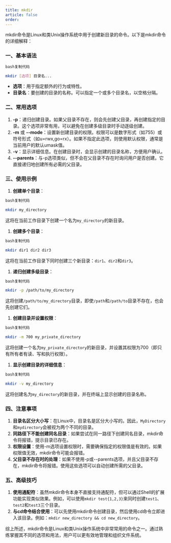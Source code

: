 ```yaml
---
title: mkdir
article: false
order: 
---
```


mkdir命令是Linux和类Unix操作系统中用于创建新目录的命令。以下是mkdir命令的详细解释：

### 一、基本语法

```bash
bash复制代码

mkdir [选项] 目录名...
```

- **选项**：用于指定额外的行为或特性。
- **目录名**：要创建的目录的名称。可以指定一个或多个目录名，以空格分隔。

### 二、常用选项

1. **-p**：递归创建目录。如果父目录不存在，则会先创建父目录，再创建指定的目录。这个选项非常有用，可以避免在创建多级目录时手动逐级创建。
2. **-m** 或 **--mode**：设置新创建目录的权限。权限可以是数字形式（如755）或符号形式（如u=rwx,go=rx）。如果不指定此选项，则使用默认权限，通常是当前用户的默认umask值。
3. **-v**：显示详细信息。在创建目录时，会显示创建的目录名称，方便用户确认。
4. **--parents**：与-p选项类似，但不会在父目录不存在时询问用户是否创建。它直接递归地创建所有必需的父目录。

### 三、使用示例

1. **创建单个目录**：

```bash
bash复制代码

mkdir my_directory
```

这将在当前工作目录下创建一个名为`my_directory`的新目录。

1. **创建多个目录**：

```bash
bash复制代码

mkdir dir1 dir2 dir3
```

这将在当前工作目录下同时创建三个新目录：`dir1`、`dir2`和`dir3`。

1. **递归创建多级目录**：

```bash
bash复制代码

mkdir -p /path/to/my_directory
```

这将创建`/path/to/my_directory`目录，即使`/path`和`/path/to`目录不存在，也会先创建它们。

1. **创建目录并设置权限**：

```bash
bash复制代码

mkdir -m 700 my_private_directory
```

这将创建一个名为`my_private_directory`的新目录，并设置其权限为700（即只有所有者有读、写和执行权限）。

1. **显示创建目录的详细信息**：

```bash
bash复制代码

mkdir -v my_directory
```

这将创建名为`my_directory`的新目录，并在终端上显示创建的目录名称。

### 四、注意事项

1. **目录名区分大小写**：在Linux中，目录名是区分大小写的。因此，`MyDirectory`和`mydirectory`会被视为两个不同的目录。
2. **同路径下不能创建同名目录**：如果尝试在同一路径下创建同名目录，mkdir命令将报错，提示目录已存在。
3. **权限设置**：使用-m选项设置权限时，需要确保指定的权限值是有效的。如果权限值无效，mkdir命令可能会报错。
4. **父目录不存在时的处理**：如果不使用-p或--parents选项，并且父目录不存在，mkdir命令将报错。使用这些选项可以自动创建所需的父目录。

### 五、高级技巧

1. **使用通配符**：虽然mkdir命令本身不直接支持通配符，但可以通过Shell的扩展功能实现类似效果。例如，可以使用`mkdir test{1,2,3}`来同时创建`test1`、`test2`和`test3`三个目录。
2. **与cd命令结合使用**：可以先使用mkdir命令创建目录，然后使用cd命令立即进入该目录。例如：`mkdir new_directory && cd new_directory`。

综上所述，mkdir命令是Linux和类Unix操作系统中非常常用的命令之一。通过熟练掌握其不同的选项和用法，用户可以更有效地管理和组织文件系统。